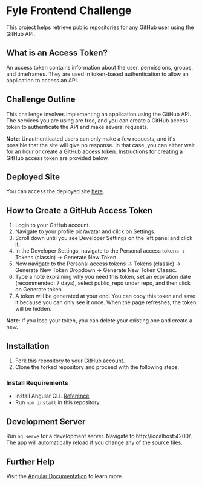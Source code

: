 # Fyle Frontend Challenge

This project helps retrieve public repositories for any GitHub user using the GitHub API.

## What is an Access Token?

An access token contains information about the user, permissions, groups, and timeframes. They are used in token-based authentication to allow an application to access an API.

## Challenge Outline

This challenge involves implementing an application using the GitHub API. The services you are using are free, and you can create a GitHub access token to authenticate the API and make several requests.

__Note__: Unauthenticated users can only make a few requests, and it's possible that the site will give no response. In that case, you can either wait for an hour or create a GitHub access token. Instructions for creating a GitHub access token are provided below.

## Deployed Site

You can access the deployed site [here](http://githubpublicrepo.s3-website.ap-south-1.amazonaws.com/).

## How to Create a GitHub Access Token

1. Login to your GitHub account.
2. Navigate to your profile pic/avatar and click on Settings.
3. Scroll down until you see Developer Settings on the left panel and click it.
4. In the Developer Settings, navigate to the Personal access tokens → Tokens (classic) → Generate New Token.
5. Now navigate to the Personal access tokens → Tokens (classic) → Generate New Token Dropdown → Generate New Token Classic.
6. Type a note explaining why you need this token, set an expiration date (recommended: 7 days), select public_repo under repo, and then click on Generate token.
7. A token will be generated at your end. You can copy this token and save it because you can only see it once. When the page refreshes, the token will be hidden.

__Note__: If you lose your token, you can delete your existing one and create a new.

## Installation

1. Fork this repository to your GitHub account.
2. Clone the forked repository and proceed with the following steps.

### Install Requirements
* Install Angular CLI. [Reference](https://angular.io/cli)
* Run `npm install` in this repository.

## Development Server

Run `ng serve` for a development server. Navigate to http://localhost:4200/. The app will automatically reload if you change any of the source files.

## Further Help

Visit the [Angular Documentation](https://angular.io/guide/styleguide) to learn more.